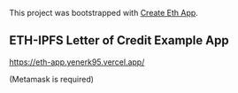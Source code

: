 This project was bootstrapped with [Create Eth App](https://github.com/paulrberg/create-eth-app).

## ETH-IPFS Letter of Credit Example App

https://eth-app.yenerk95.vercel.app/

(Metamask is required)






